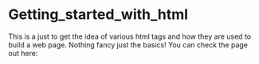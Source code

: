 # Getting_started_with_html
This is a just to get the idea of various html tags and how they are used to build a web page.
Nothing fancy just the basics!
You can check the page out here:
